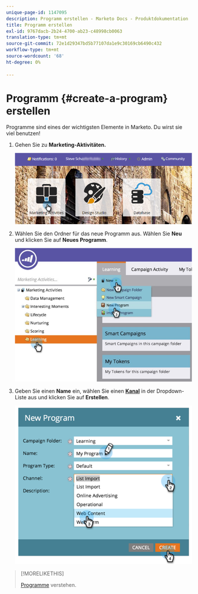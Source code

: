 ```yaml
---
unique-page-id: 1147095
description: Programm erstellen - Marketo Docs - Produktdokumentation
title: Programm erstellen
exl-id: 9767dacb-2b24-4700-ab23-c48998cb0063
translation-type: tm+mt
source-git-commit: 72e1d29347bd5b77107da1e9c30169cb6490c432
workflow-type: tm+mt
source-wordcount: '68'
ht-degree: 0%

---
```


# Programm {#create-a-program} erstellen

Programme sind eines der wichtigsten Elemente in Marketo. Du wirst sie viel benutzen!

1. Gehen Sie zu **Marketing-Aktivitäten.**

   ![](assets/login-marketing-activities.png)

1. Wählen Sie den Ordner für das neue Programm aus. Wählen Sie **Neu** und klicken Sie auf **Neues Programm**.

   ![](assets/leadlifecycle.jpg)

1. Geben Sie einen **Name** ein, wählen Sie einen **[Kanal](https://docs.marketo.com/display/DOCS/Create+a+Program+Channel)** in der Dropdown-Liste aus und klicken Sie auf **Erstellen**.

   ![](assets/image2015-2-5-16-3a33-3a23.png)

>[!MORELIKETHIS]
>
>[Programme](/help/marketo/product-docs/core-marketo-concepts/programs/creating-programs/understanding-programs.md) verstehen.
